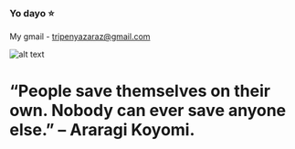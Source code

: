 ### Yo dayo ⭐

My gmail - tripenyazaraz@gmail.com

![alt text](https://user-images.githubusercontent.com/55177401/124724030-6ec72780-df2d-11eb-827e-01686a827a87.jpg)

# “People save themselves on their own. Nobody can ever save anyone else.” – Araragi Koyomi.
